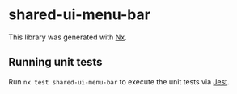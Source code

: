 # shared-ui-menu-bar

This library was generated with [Nx](https://nx.dev).

## Running unit tests

Run `nx test shared-ui-menu-bar` to execute the unit tests via [Jest](https://jestjs.io).
